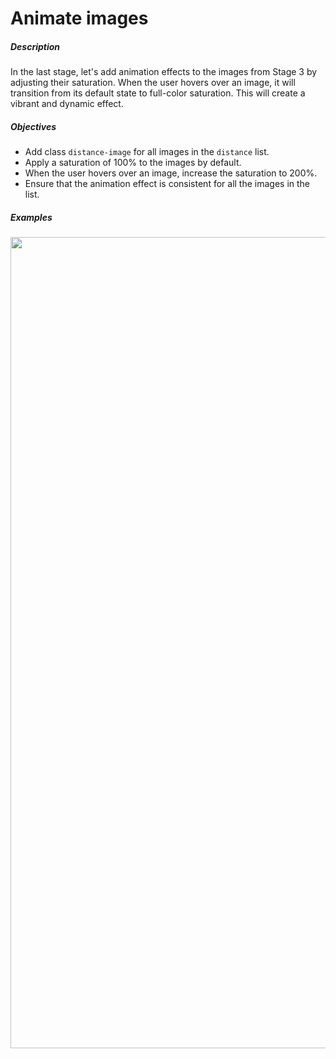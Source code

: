 # Animate images
<div class="step-text">
<h5 id="description">Description</h5>
<p>In the last stage, let's add animation effects to the images from Stage 3 by adjusting their saturation. When the user hovers over an image, it will transition from its default state to full-color saturation. This will create a vibrant and dynamic effect.</p>
<h5 id="objectives">Objectives</h5>
<ul>
<li>Add class <code class="java">distance-image</code> for all images in the <code class="java">distance</code> list.</li>
<li>Apply a saturation of 100% to the images by default.</li>
<li>When the user hovers over an image, increase the saturation to 200%.</li>
<li>Ensure that the animation effect is consistent for all the images in the list.</li>
</ul>
<h5 id="examples">Examples</h5>
<p><picture><img alt="" height="1298" name="animation.gif" src="https://ucarecdn.com/d139612e-5b1f-4763-97c8-0d699d2ea541/" width="2176"/></picture></p>
</div>
